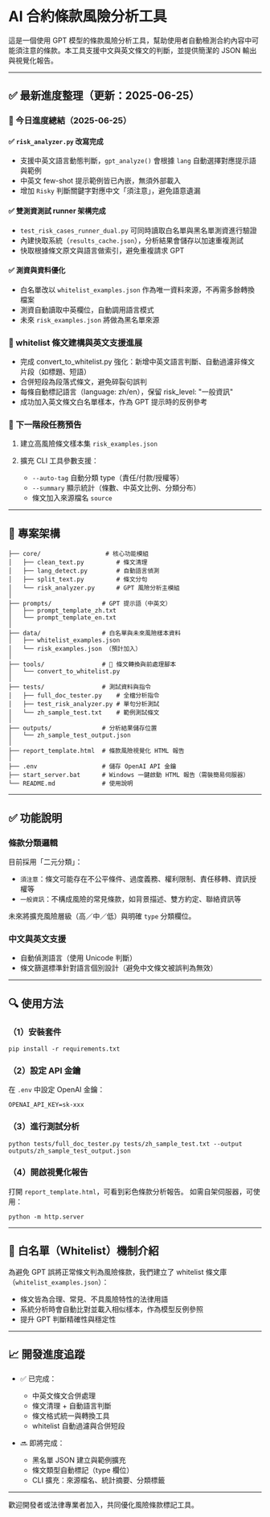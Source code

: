 # AI 合約條款風險分析工具

這是一個使用 GPT 模型的條款風險分析工具，幫助使用者自動檢測合約內容中可能須注意的條款。本工具支援中文與英文條文的判斷，並提供簡潔的 JSON 輸出與視覺化報告。

---

## ✅ 最新進度整理（更新：2025-06-25）

### 📌 今日進度總結（2025-06-25）

#### ✅ `risk_analyzer.py` 改寫完成

* 支援中英文語言動態判斷，`gpt_analyze()` 會根據 `lang` 自動選擇對應提示語與範例
* 中英文 few-shot 提示範例皆已內嵌，無須外部載入
* 增加 `Risky` 判斷關鍵字對應中文「須注意」，避免語意遺漏

#### ✅ 雙測資測試 runner 架構完成

* `test_risk_cases_runner_dual.py` 可同時讀取白名單與黑名單測資進行驗證
* 內建快取系統（`results_cache.json`），分析結果會儲存以加速重複測試
* 快取根據條文原文與語言做索引，避免重複請求 GPT

#### ✅ 測資與資料優化

* 白名單改以 `whitelist_examples.json` 作為唯一資料來源，不再需多餘轉換檔案
* 測資自動讀取中英欄位，自動調用語言模式
* 未來 `risk_examples.json` 將做為黑名單來源

### 📌 whitelist 條文建構與英文支援進展

* 完成 convert\_to\_whitelist.py 強化：新增中英文語言判斷、自動過濾非條文片段（如標題、短語）
* 合併短段為段落式條文，避免碎裂句誤判
* 每條自動標記語言（language: zh/en），保留 risk\_level: "一般資訊"
* 成功加入英文條文白名單樣本，作為 GPT 提示時的反例參考

### 📌 下一階段任務預告

1. 建立高風險條文樣本集 `risk_examples.json`
2. 擴充 CLI 工具參數支援：

   * `--auto-tag` 自動分類 type（責任/付款/授權等）
   * `--summary` 顯示統計（條數、中英文比例、分類分布）
   * 條文加入來源檔名 `source`

---

## 🔧 專案架構

```
├── core/                  # 核心功能模組
│   ├── clean_text.py         # 條文清理
│   ├── lang_detect.py        # 自動語言偵測
│   ├── split_text.py         # 條文分句
│   └── risk_analyzer.py      # GPT 風險分析主模組
│
├── prompts/              # GPT 提示語（中英文）
│   ├── prompt_template_zh.txt
│   └── prompt_template_en.txt
│
├── data/                 # 白名單與未來風險樣本資料
│   ├── whitelist_examples.json
│   └── risk_examples.json （預計加入）
│
├── tools/                # 🔄 條文轉換與前處理腳本
│   └── convert_to_whitelist.py
│
├── tests/                # 測試資料與指令
│   ├── full_doc_tester.py    # 全檔分析指令
│   ├── test_risk_analyzer.py # 單句分析測試
│   └── zh_sample_test.txt    # 範例測試條文
│
├── outputs/              # 分析結果儲存位置
│   └── zh_sample_test_output.json
│
├── report_template.html  # 條款風險視覺化 HTML 報告
│
├── .env                  # 儲存 OpenAI API 金鑰
├── start_server.bat      # Windows 一鍵啟動 HTML 報告（需裝簡易伺服器）
└── README.md             # 使用說明
```

---

## ✅ 功能說明

### 條款分類邏輯

目前採用「二元分類」：

* `須注意`：條文可能存在不公平條件、過度義務、權利限制、責任移轉、資訊授權等
* `一般資訊`：不構成風險的常見條款，如背景描述、雙方約定、聯絡資訊等

未來將擴充風險層級（高／中／低）與明確 `type` 分類欄位。

### 中文與英文支援

* 自動偵測語言（使用 Unicode 判斷）
* 條文篩選標準針對語言個別設計（避免中文條文被誤判為無效）

---

## 🔍 使用方法

### （1）安裝套件

```
pip install -r requirements.txt
```

### （2）設定 API 金鑰

在 `.env` 中設定 OpenAI 金鑰：

```
OPENAI_API_KEY=sk-xxx
```

### （3）進行測試分析

```
python tests/full_doc_tester.py tests/zh_sample_test.txt --output outputs/zh_sample_test_output.json
```

### （4）開啟視覺化報告

打開 `report_template.html`，可看到彩色條款分析報告。
如需自架伺服器，可使用：

```
python -m http.server
```

---

## 📄 白名單（Whitelist）機制介紹

為避免 GPT 誤將正常條文判為風險條款，我們建立了 whitelist 條文庫（`whitelist_examples.json`）：

* 條文皆為合理、常見、不具風險特性的法律用語
* 系統分析時會自動比對並載入相似樣本，作為模型反例參照
* 提升 GPT 判斷精確性與穩定性

---

## 📈 開發進度追蹤

* ✅ 已完成：

  * 中英文條文合併處理
  * 條文清理 + 自動語言判斷
  * 條文格式統一與轉換工具
  * whitelist 自動過濾與合併短段

* 🔜 即將完成：

  * 黑名單 JSON 建立與範例擴充
  * 條文類型自動標記（type 欄位）
  * CLI 擴充：來源檔名、統計摘要、分類標籤

---

歡迎開發者或法律專業者加入，共同優化風險條款標記工具。
